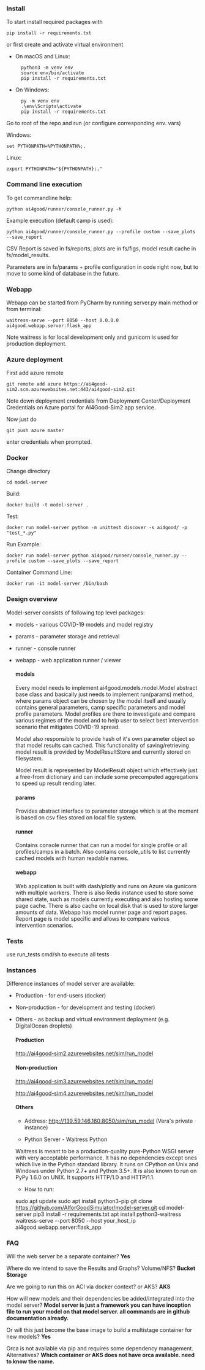 ### Install 

To start install required packages with 

    pip install -r requirements.txt
    
or first create and activate virtual environment

* On macOS and Linux:

        python3 -m venv env
        source env/bin/activate
        pip install -r requirements.txt
        
* On Windows:

        py -m venv env
        .\env\Scripts\activate
        pip install -r requirements.txt


    

Go to root of the repo and run (or configure corresponding env. vars)

Windows: 
    
    set PYTHONPATH=%PYTHONPATH%;.
    
Linux:

    export PYTHONPATH="${PYTHONPATH}:."
    
### Command line execution 
    
To get commandline help:
    
    python ai4good/runner/console_runner.py -h
    
    
Example execution (default camp is used):

    python ai4good/runner/console_runner.py --profile custom --save_plots --save_report
    
CSV Report is  saved in fs/reports, plots are in fs/figs, model result cache in fs/model_results.

Parameters are in fs/params + profile configuration in code right now, but to move to some kind of database in the future.


### Webapp

Webapp can be started from PyCharm by running server.py main method or from terminal:

    waitress-serve --port 8050 --host 0.0.0.0 ai4good.webapp.server:flask_app
    
Note waitress is for local development only and gunicorn is used for production deployment. 
    
### Azure deployment

First add azure remote

    git remote add azure https://ai4good-sim2.scm.azurewebsites.net:443/ai4good-sim2.git
    
 Note down deployment credentials from Deployment Center/Deployment Credentials on Azure portal for AI4Good-Sim2 app service.
 
 Now just do 
    
    git push azure master

enter credentials when prompted.
    
### Docker

Change directory

    cd model-server

Build:

    docker build -t model-server .

Test:

    docker run model-server python -m unittest discover -s ai4good/ -p "test_*.py"

Run Example:

    docker run model-server python ai4good/runner/console_runner.py --profile custom --save_plots --save_report

Container Command Line:

    docker run -it model-server /bin/bash

### Design overview

Model-server consists of following top level packages:

* models - various COVID-19 models and model registry
* params - parameter storage and retrieval
* runner - console runner
* webapp - web application runner / viewer

    #### models
    Every model needs to implement ai4good.models.model.Model abstract base class and basically just needs
    to implement run(params) method, where params object can be chosen by the model itself and usually 
    contains general parameters, camp specific parameters and model profile parameters. Model profiles
    are there to investigate and compare various regimes of the model and to help user to select best
    intervention scenario that mitigates COVID-19 spread.

    Model also responsible to provide hash of it's own parameter object so that model results can cached. 
    This functionality of saving/retrieving model result is provided by ModelResultStore and currently 
    stored on filesystem.  

    Model result is represented by ModelResult object which effectively just a free-from dictionary and
    can include some precomputed aggregations to speed up result rending later.
  
    #### params
    Provides abstract interface to parameter storage which is at the moment is based on csv files 
    stored on local file system.  


    #### runner

    Contains console runner that can run a model for single profile or all profiles/camps in a batch.
    Also contains console_utils to list currently cached models with human readable names.


    #### webapp

    Web application is built with dash/plotly and runs on Azure via gunicorn with multiple workers. There is also Redis
    instance used to store some shared state, such as models currently executing and also hosting some page cache. There is
    also cache on local disk that is used to store larger amounts of data. Webapp has model runner page and report pages.
    Report page is model specific and allows to compare various intervention scenarios.  


### Tests
use run_tests cmd/sh to execute all tests

### Instances

Difference instances of model server are available:

* Production - for end-users (docker)
* Non-production - for development and testing (docker) 
* Others - as backup and virtual environment deployment (e.g. DigitalOcean droplets)

    #### Production
    http://ai4good-sim2.azurewebsites.net/sim/run_model

    #### Non-production
    http://ai4good-sim3.azurewebsites.net/sim/run_model

    http://ai4good-sim4.azurewebsites.net/sim/run_model

    #### Others

    * Address: http://139.59.146.160:8050/sim/run_model (Vera's private instance)

    * Python Server - Waitress Python

    Waitress is meant to be a production-quality pure-Python WSGI server with very acceptable performance. It has no dependencies except ones which live in the Python standard library. It runs on CPython on Unix and Windows under Python 2.7+ and Python 3.5+. It is also known to run on PyPy 1.6.0 on UNIX. It supports HTTP/1.0 and HTTP/1.1.

    * How to run: 

    sudo apt update
    sudo apt install python3-pip
    git clone https://github.com/AIforGoodSimulator/model-server.git
    cd model-server
    pip3 install -r requirements.txt
    apt install python3-waitress
    waitress-serve --port 8050 --host your_host_ip ai4good.webapp.server:flask_app
        
### FAQ
Will the web server be a separate container?
**Yes**

Where do we intend to save the Results and Graphs? Volume/NFS?
**Bucket Storage**

Are we going to run this on ACI via docker context? or AKS?
**AKS**

How will new models and their dependencies be added/integrated into the model server?
**Model server is just a framework you can have inception file to run your model on that model server. all commands are in github documentation already.**

Or will this just become the base image to build a multistage container for new models?
**Yes**

Orca is not available via pip and requires some dependency management. Alternatives?
**Which container or AKS does not have orca available. need to know the name.**
        
